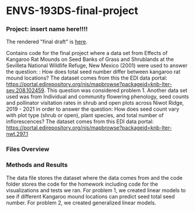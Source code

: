 # ENVS-193DS-final-project

### Project: insert name here!!!!

The rendered "final draft" is [here](https://stephanie-t-nguyen.github.io/ENVS-193DS-final-project/code/final_project_code.html).

Contains code for the final project where a data set from  Effects of Kangaroo Rat Mounds on Seed Banks of Grass
and Shrublands at the Sevilleta National Wildlife Refuge, New Mexico (2001) were used to answer the question: : How does total seed number differ between kangaroo rat mound locations? The dataset comes from this the EDI data portal: https://portal.edirepository.org/nis/mapbrowse?packageid=knb-lter-sev.208.102459. This question was considered problem 1. Another data set used was from Individual and community flowering phenology, seed counts and pollinator
visitation rates in shrub and open plots across Niwot Ridge, 2019 - 2021 in order to answer the question: How does seed count vary with plot type (shrub or open), plant species, and total number of inflorescences? The dataset comes from this EDI data portal: https://portal.edirepository.org/nis/mapbrowse?packageid=knb-lter-nwt.297.1

### Files Overview

### Methods and Results 

The data file stores the dataset where the data comes from and the code folder stores the code for the homework including code for the visualizations and tests we ran. For problem 1, we created linear models to see if different Kangaroo mound locations can predict seed total seed number. For problem 2, we created generalized linear models.
